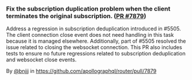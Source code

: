 ### Fix the subscription duplication problem when the client terminates the original subscription. ([PR #7879](https://github.com/apollographql/router/pull/7879))

Address a regression in subscription deduplication introduced in #5505. The client connection close event does not need handling in this task because it is managed elsewhere. Additionally, part of #5505 resolved the issue related to closing the websocket connection. This PR also includes tests to ensure no future regressions related to subscription deduplication and websocket close events.

By [@bnjjj](https://github.com/bnjjj) in https://github.com/apollographql/router/pull/7879